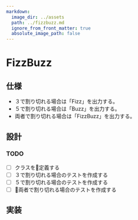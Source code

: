 ```yaml
---
markdown:
  image_dir: ../assets
  path: ../fizzbuzz.md
  ignore_from_front_matter: true
  absolute_image_path: false
---
```


# FizzBuzz
## 仕様
+ ３で割り切れる場合は「Fizz」を出力する。
+ ５で割り切れる場合は「Buzz」を出力する。
+ 両者で割り切れる場合は「FizzBuzz」を出力する。

## 設計
### TODO
+ [ ] クラスを定義する
+ [ ] ３で割り切れる場合のテストを作成する
+ [ ] ５で割り切れる場合のテストを作成する
+ [ ] 両者で割り切れる場合のテストを作成する

## 実装
